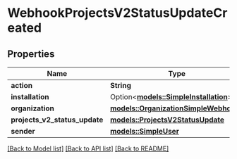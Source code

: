 # WebhookProjectsV2StatusUpdateCreated

## Properties

Name | Type | Description | Notes
------------ | ------------- | ------------- | -------------
**action** | **String** |  | 
**installation** | Option<[**models::SimpleInstallation**](simple-installation.md)> |  | [optional]
**organization** | [**models::OrganizationSimpleWebhooks**](organization-simple-webhooks.md) |  | 
**projects_v2_status_update** | [**models::ProjectsV2StatusUpdate**](projects-v2-status-update.md) |  | 
**sender** | [**models::SimpleUser**](simple-user.md) |  | 

[[Back to Model list]](../README.md#documentation-for-models) [[Back to API list]](../README.md#documentation-for-api-endpoints) [[Back to README]](../README.md)


